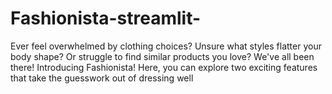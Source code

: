 # Fashionista-streamlit-
Ever feel overwhelmed by clothing choices? Unsure what styles flatter your body shape? Or struggle to find similar products you love? We've all been there!  Introducing Fashionista! Here, you can explore two exciting features that take the guesswork out of dressing well

